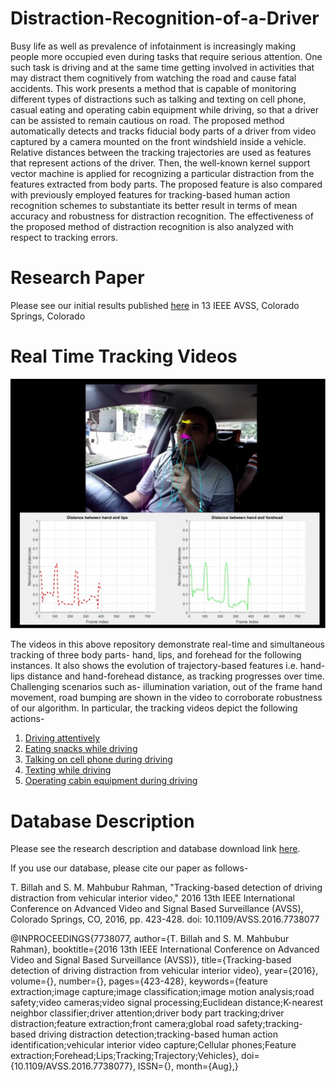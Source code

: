 # Distraction-Recognition-of-a-Driver

Busy life as well as prevalence of infotainment is increasingly making people more occupied even during tasks that require serious attention. One such task is driving and at the same time getting involved in activities that may distract them cognitively from watching the road and cause fatal accidents. This work presents a method that is capable of monitoring different types of distractions such as talking and texting on cell phone, casual eating and operating cabin equipment while driving, so that a driver can be assisted to remain cautious on road. The proposed method automatically detects and tracks fiducial body parts of a driver from video captured by a camera mounted on the front windshield inside a vehicle. Relative distances between the tracking trajectories are used as features that represent
actions of the driver. Then, the well-known kernel support vector machine is applied for recognizing a particular distraction from the features extracted from body parts. The proposed feature is also compared with previously employed features for tracking-based human action recognition schemes to substantiate its better result in terms of mean accuracy and robustness for distraction recognition. The effectiveness of the proposed method of distraction recognition is also analyzed with respect to tracking errors.

# Research Paper

Please see our initial results published [here](http://ieeexplore.ieee.org/document/7738077/) in 13 IEEE AVSS, Colorado Springs, Colorado

# Real Time Tracking Videos

<p align="center">
  <img src="https://github.com/tashrifbillah/Distraction-Recognition-of-a-Driver/blob/master/Tracking_Figure.jpg">
</p>

The videos in this above repository demonstrate real-time and simultaneous tracking of three body parts- hand, lips, and forehead for the following instances. It also shows the evolution of trajectory-based features i.e. hand-lips distance and hand-forehead distance, as tracking progresses over time. Challenging scenarios such as- illumination variation, out of the frame hand movement, road bumping are shown in the video to corroborate robustness of our algorithm. In particular, the tracking videos depict the following actions-

1. [Driving attentively]()
2. [Eating snacks while driving]()
3. [Talking on cell phone during driving]()
4. [Texting while driving]()
5. [Operating cabin equipment during driving]()


# Database Description

Please see the research description and database download link [here](http://teacher.buet.ac.bd/mahbubur/resources/ebdd_database.htm).

If you use our database, please cite our paper as follows-

T. Billah and S. M. Mahbubur Rahman, "Tracking-based detection of driving distraction from vehicular interior video," 2016 13th IEEE International Conference on Advanced Video and Signal Based Surveillance (AVSS), Colorado Springs, CO, 2016, pp. 423-428.
doi: 10.1109/AVSS.2016.7738077

@INPROCEEDINGS{7738077, 
author={T. Billah and S. M. Mahbubur Rahman}, 
booktitle={2016 13th IEEE International Conference on Advanced Video and Signal Based Surveillance (AVSS)}, 
title={Tracking-based detection of driving distraction from vehicular interior video}, 
year={2016}, 
volume={}, 
number={}, 
pages={423-428}, 
keywords={feature extraction;image capture;image classification;image motion analysis;road safety;video cameras;video signal processing;Euclidean distance;K-nearest neighbor classifier;driver attention;driver body part tracking;driver distraction;feature extraction;front camera;global road safety;tracking-based driving distraction detection;tracking-based human action identification;vehicular interior video capture;Cellular phones;Feature extraction;Forehead;Lips;Tracking;Trajectory;Vehicles}, 
doi={10.1109/AVSS.2016.7738077}, 
ISSN={}, 
month={Aug},}
